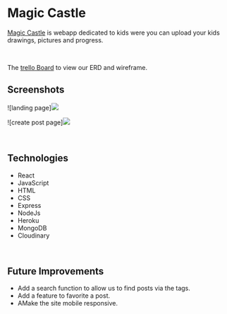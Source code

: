 <h1>Magic Castle</h1>

<a href="https://magic-castle.herokuapp.com/">Magic Castle</a> is webapp dedicated to kids were you can upload your kids drawings, pictures and progress.  

<br>

The <a href="https://trello.com/b/3P8F6JVw/p4-magic-castle">trello Board</a> to view our ERD and wireframe.
<br>

<h2>Screenshots</h2>

![landing page]<img src="https://i.imgur.com/mtLPRbb.jpg">


![create post page]<img src="https://i.imgur.com/KZEtkZH.png">


<br>

<h2>Technologies</h2>
<ul>
  <li>React</li>
  <li>JavaScript</li>
  <li>HTML</li>
  <li>CSS</li>
  <li>Express</li>
  <li>NodeJs</li>
  <li>Heroku</li>
  <li>MongoDB</li>
  <li>Cloudinary</li>
</ul>

<br>

<h2>Future Improvements</h2>
<ul>
  <li>Add a search function to allow us to find posts via the tags.</li>
  <li>Add a feature to favorite a post.</li>
  <li>AMake the site mobile responsive.</li>
</ul>
